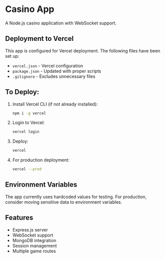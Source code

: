# Casino App

A Node.js casino application with WebSocket support.

## Deployment to Vercel

This app is configured for Vercel deployment. The following files have been set up:

- `vercel.json` - Vercel configuration
- `package.json` - Updated with proper scripts
- `.gitignore` - Excludes unnecessary files

## To Deploy:

1. Install Vercel CLI (if not already installed):
   ```bash
   npm i -g vercel
   ```

2. Login to Vercel:
   ```bash
   vercel login
   ```

3. Deploy:
   ```bash
   vercel
   ```

4. For production deployment:
   ```bash
   vercel --prod
   ```

## Environment Variables

The app currently uses hardcoded values for testing. For production, consider moving sensitive data to environment variables.

## Features

- Express.js server
- WebSocket support
- MongoDB integration
- Session management
- Multiple game routes 